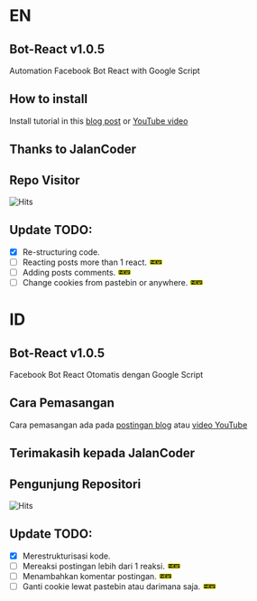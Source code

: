 # EN
## Bot-React v1.0.5
Automation Facebook Bot React with Google Script

## How to install
Install tutorial in this [blog post](https://jalancoder.blogspot.com/2018/04/cara-membuat-bot-reaction-dengan.html?m=1) or [YouTube video](https://youtu.be/hEModq8ZAUc)

## Thanks to JalanCoder
## Repo Visitor
![Hits](https://hits.sh/github.com/403Code/Bot-React.svg)

## Update TODO:
- [x] Re-structuring code.
- [ ] Reacting posts more than 1 react. ![new](https://raw.githubusercontent.com/403Code/403Code/main/picture/new.gif)
- [ ] Adding posts comments. ![new](https://raw.githubusercontent.com/403Code/403Code/main/picture/new.gif)
- [ ] Change cookies from pastebin or anywhere. ![new](https://raw.githubusercontent.com/403Code/403Code/main/picture/new.gif)

# ID
## Bot-React v1.0.5
Facebook Bot React Otomatis dengan Google Script

## Cara Pemasangan
Cara pemasangan ada pada [postingan blog](https://jalancoder.blogspot.com/2018/04/cara-membuat-bot-reaction-dengan.html?m=1) atau [video YouTube](https://youtu.be/hEModq8ZAUc)

## Terimakasih kepada JalanCoder
## Pengunjung Repositori
![Hits](https://hits.sh/github.com/403Code/Bot-React.svg)

## Update TODO:
- [x] Merestrukturisasi kode.
- [ ] Mereaksi postingan lebih dari 1 reaksi. ![new](https://raw.githubusercontent.com/403Code/403Code/main/picture/new.gif)
- [ ] Menambahkan komentar postingan. ![new](https://raw.githubusercontent.com/403Code/403Code/main/picture/new.gif)
- [ ] Ganti cookie lewat pastebin atau darimana saja. ![new](https://raw.githubusercontent.com/403Code/403Code/main/picture/new.gif)
